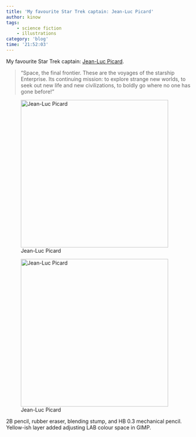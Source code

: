 ```yaml
---
title: 'My favourite Star Trek captain: Jean-Luc Picard'
author: kinow
tags:
    - science fiction
    - illustrations
category: 'blog'
time: '21:52:03'
---
```


My favourite Star Trek captain: [Jean-Luc Picard](http://www.startrek.com/database_article/picard-jean-luc).

<blockquote>&ldquo;Space, the final frontier. These are the voyages of the starship Enterprise. Its continuing mission: to explore strange new worlds, to seek out new life and new civilizations, to boldly go where no one has gone before!&rdquo;</blockquote>

<div class='row'>
<div class="ui fluid container">
<figure>
<a  href="{{assets['jeanlucpicard']}}" rel="prettyPhoto" class="thumbnail" title="Jean-Luc Picard">
<img style="height: 400px;" class="ui image" src="{{assets['jeanlucpicard']}}" alt="Jean-Luc Picard" />
</a>
<figcaption>Jean-Luc Picard</figcaption>
</figure>
</div>
</div>

<div class='row'>
<div class="ui fluid container">
<figure>
<a  href="{{assets['jeanlucpicard-photo']}}" rel="prettyPhoto" class="thumbnail" title="Jean-Luc Picard">
<img style="height: 400px;" class="ui image" src="{{assets['jeanlucpicard-photo']}}" alt="Jean-Luc Picard" />
</a>
<figcaption>Jean-Luc Picard</figcaption>
</figure>
</div>
</div>

2B pencil, rubber eraser, blending stump, and HB 0.3 mechanical pencil. Yellow-ish layer added adjusting LAB colour space in GIMP.
